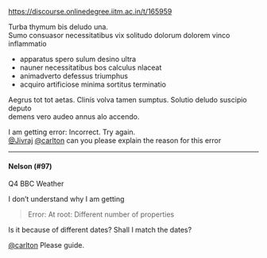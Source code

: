 https://discourse.onlinedegree.iitm.ac.in/t/165959

Turba thymum bis deludo una.<br/>
Sumo consuasor necessitatibus vix solitudo dolorum dolorem vinco inflammatio</p>
<ul>
<li>apparatus spero sulum desino ultra</li>
<li>nauner necessitatibus bos calculus nlaceat</li>
<li>animadverto defessus triumphus</li>
<li>acquiro artificiose minima sortitus terminatio</li>
</ul>
<p>Aegrus tot tot aetas. Clinís volva tamen sumptus. Solutio deludo suscipio deputo<br/>
demens vero audeo annus alo accendo.</p>
<p>I am getting error: Incorrect. Try again.<br/>
<a class="mention" href="/u/jivraj">@Jivraj</a> <a class="mention" href="/u/carlton">@carlton</a> can you please explain the reason for this error</p><hr>

<h4>Nelson (#97)</h4>
<p>Q4 BBC Weather</p>
<p>I don’t understand why I am getting</p>
<blockquote>
<p>Error: At root: Different number of properties</p>
</blockquote>
<p>Is it because of different dates? Shall I match the dates?</p>
<p><a class="mention" href="/u/carlton">@carlton</a> Please guide.